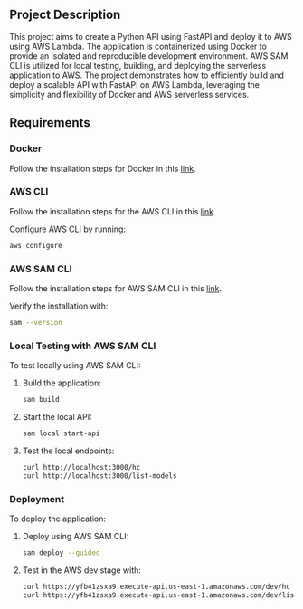 ## Project Description

This project aims to create a Python API using FastAPI and deploy it to AWS using AWS Lambda. The application is containerized using Docker to provide an isolated and reproducible development environment. AWS SAM CLI is utilized for local testing, building, and deploying the serverless application to AWS. The project demonstrates how to efficiently build and deploy a scalable API with FastAPI on AWS Lambda, leveraging the simplicity and flexibility of Docker and AWS serverless services.

## Requirements

### Docker

Follow the installation steps for Docker in this [link](https://docs.docker.com/engine/install/).

### AWS CLI

Follow the installation steps for the AWS CLI in this [link](https://docs.aws.amazon.com/cli/latest/userguide/getting-started-install.html).

Configure AWS CLI by running:
```bash
aws configure
```

### AWS SAM CLI

Follow the installation steps for AWS SAM CLI in this [link](https://docs.aws.amazon.com/serverless-application-model/latest/developerguide/install-sam-cli.html).

Verify the installation with:
```bash
sam --version
```

### Local Testing with AWS SAM CLI

To test locally using AWS SAM CLI:

1. Build the application:
   ```bash
   sam build
   ```

2. Start the local API:
   ```bash
   sam local start-api
   ```

3. Test the local endpoints:
   ```bash
   curl http://localhost:3000/hc
   curl http://localhost:3000/list-models
   ```

### Deployment

To deploy the application:

1. Deploy using AWS SAM CLI:
   ```bash
   sam deploy --guided
   ```

2. Test in the AWS dev stage with:
   ```bash
   curl https://yfb41zsxa9.execute-api.us-east-1.amazonaws.com/dev/hc
   curl https://yfb41zsxa9.execute-api.us-east-1.amazonaws.com/dev/list-models
   ```